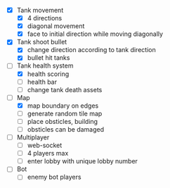 - [x] Tank movement
  - [x] 4 directions
  - [x] diagonal movement
  - [x] face to initial direction while moving diagonally
- [x] Tank shoot bullet
  - [x] change direction according to tank direction
  - [x] bullet hit tanks
- [ ] Tank health system
  - [x] health scoring
  - [ ] health bar
  - [ ] change tank death assets
- [ ] Map
  - [x] map boundary on edges
  - [ ] generate random tile map
  - [ ] place obsticles, building
  - [ ] obsticles can be damaged
- [ ] Multiplayer
  - [ ] web-socket
  - [ ] 4 players max
  - [ ] enter lobby with unique lobby number
- [ ] Bot
  - [ ] enemy bot players
